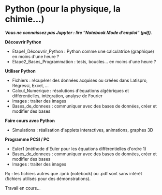 # Python (pour la physique, la chimie...)
<b><i>Vous ne connaissez pas Jupyter : lire "Notebook Mode d'emploi" (pdf)</i></b>.

<b>Découvrir Python</b>
- Etape1_Découvrir_Python : Python comme une calculatrice (graphique) en moins d'une heure ?
- Etape2_Bases_Programmation : tests, boucles... en moins d'une heure ?

<b>Utiliser Python</b>
- Fichiers : récupérer des données acquises ou créées dans Latispro, Régressi, Excel, ...
- Calcul_Numerique : résolutions d'équations algébriques et différentielles, intégration, analyse de Fourier
- Images : traiter des images
- Bases_de_donnees : communiquer avec des bases de données, créer et modifier des bases

<b>Faire cours avec Python</b>
- Simulations : réalisation d'applets interactives, animations, graphes 3D

<b>Programme PCSI / PC</b>
- Euler1 (méthode d'Euler pour les équations différentielles d'ordre 1)
- Bases_de_donnees : communiquer avec des bases de données, créer et modifier des bases
- Images : traiter des images

Rq : les fichiers autres que .ipnb (notebook) ou .pdf sont sans intérêt (fichiers utilisés pour des démonstrations).

Travail en cours...
